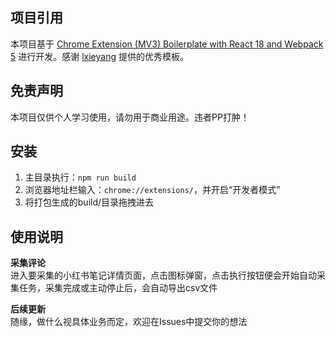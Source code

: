 ## 项目引用
本项目基于 [Chrome Extension (MV3) Boilerplate with React 18 and Webpack 5](https://github.com/lxieyang/chrome-extension-boilerplate-react) 进行开发。感谢 [lxieyang](https://github.com/lxieyang) 提供的优秀模板。

## 免责声明
本项目仅供个人学习使用，请勿用于商业用途。违者PP打肿！

## 安装
1. 主目录执行：`npm run build`
2. 浏览器地址栏输入：`chrome://extensions/`，并开启“开发者模式”
3. 将打包生成的build/目录拖拽进去

## 使用说明
**采集评论** <br/>
进入要采集的小红书笔记详情页面，点击图标弹窗，点击执行按钮便会开始自动采集任务，采集完成或主动停止后，会自动导出csv文件

**后续更新**<br/>
随缘，做什么视具体业务而定，欢迎在Issues中提交你的想法
